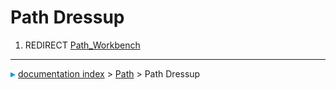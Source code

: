 # Path Dressup
1.  REDIRECT [Path_Workbench](Path_Workbench.md)



---
![](images/Right_arrow.png) [documentation index](../README.md) > [Path](Path_Workbench.md) > Path Dressup
